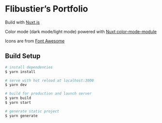 # Flibustier’s Portfolio

Build with [Nuxt.js](https://nuxtjs.org)

Color mode (dark mode/light mode) powered with [Nuxt color-mode-module](https://github.com/nuxt-community/color-mode-module)

Icons are from [Font Awesome](https://fontawesome.com)

## Build Setup

```bash
# install dependencies
$ yarn install

# serve with hot reload at localhost:3000
$ yarn dev

# build for production and launch server
$ yarn build
$ yarn start

# generate static project
$ yarn generate
```
